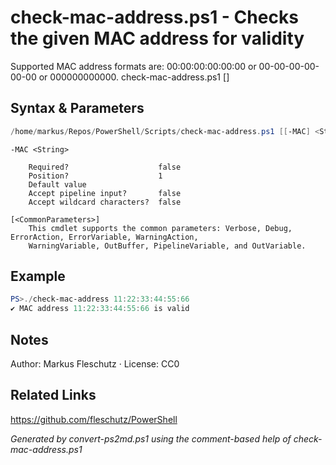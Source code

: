 # check-mac-address.ps1 - Checks the given MAC address for validity

Supported MAC address formats are: 00:00:00:00:00:00 or 00-00-00-00-00-00 or 000000000000.
check-mac-address.ps1 [<MAC>]

## Syntax & Parameters
```powershell
/home/markus/Repos/PowerShell/Scripts/check-mac-address.ps1 [[-MAC] <String>] [<CommonParameters>]
```

```
-MAC <String>
    
    Required?                    false
    Position?                    1
    Default value                
    Accept pipeline input?       false
    Accept wildcard characters?  false
```

```
[<CommonParameters>]
    This cmdlet supports the common parameters: Verbose, Debug, ErrorAction, ErrorVariable, WarningAction, 
    WarningVariable, OutBuffer, PipelineVariable, and OutVariable.
```

## Example
```powershell
PS>./check-mac-address 11:22:33:44:55:66
✔️ MAC address 11:22:33:44:55:66 is valid
```


## Notes
Author: Markus Fleschutz · License: CC0

## Related Links
https://github.com/fleschutz/PowerShell

*Generated by convert-ps2md.ps1 using the comment-based help of check-mac-address.ps1*
